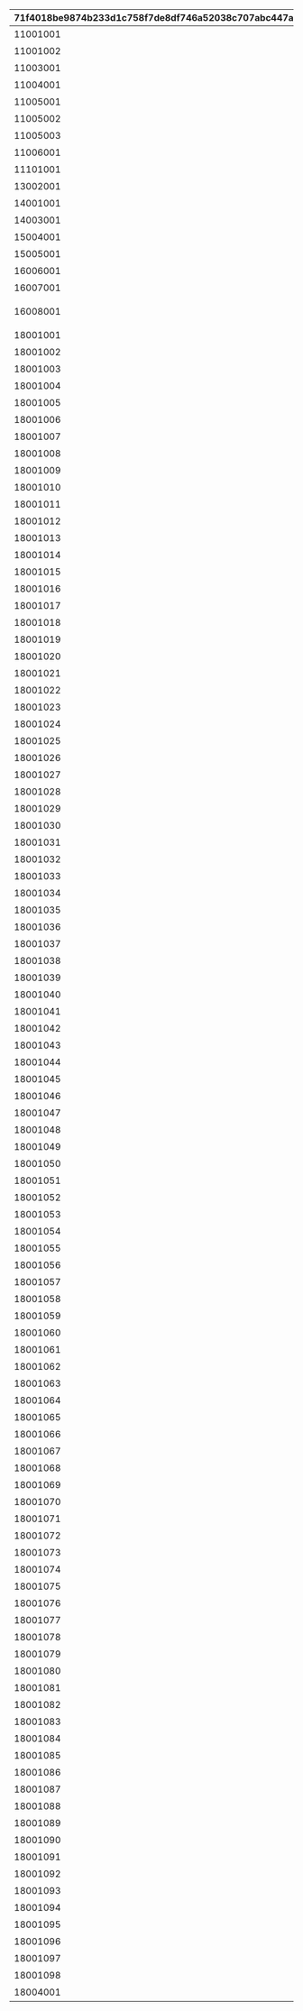 |71f4018be9874b233d1c758f7de8df746a52038c707abc447a2f47d9867adc87|e2f3557ed73f21b2b3f43aff169f20de5e8e2394130b0602c1b295dc6ae64609|efc414f3e4ff81c352ee857619425513b2034d76f6b463f318a65ff602e4a56c|fed38ed353fc41ca2a94fc87c161865f9ca84ea71d4e83b7cdf8dcf5cd4443b2|f4610432ebf0febe494d91793f2fa8c9ad464daa1f0a84beb6d20e88d801d36d|540055f152503f3f9683e26dd295fdcf6467cfc48fe7f9d9573775306e628a04|f9a914b1c0e4ed51e91b3ea6aa568485e07f217a37136b8c013815c6471fb2a8|52a7ef0bdc370a5e6fe189e6ca195de29d3e201943bc43988ff845d70d371594|6e80c55e0c03d8b01602389d9f10f97c0f3c9ef2d692f7a63b443199ed7fb63f|522d19cbea4e45b7e0fe225398bac9b2343b0a2e161ee3a950a347884a8cd952|1ae5de6b642045f1113b8101c34eeb98f5bc5b3ac9b5aee7d4a63dd3188b7093|b4f4d528f7500f80f78b332ee4693ea3962fc1978109d5ad640adf8ce8a23ac1|b226af808a1cd0f1e9730039f4e559c6c2a7f10aae3b3d1ecd8c1d2ccb17694f|19a8623f9b3ca50ee7b12a430292b05d2bce76d0fa7558083589e5f43743ab5b|7275c258ff0e3b1d98a3ac5a1d92ed7923665aa881024f3d26bbad1dbdd13b93|6a686ec54d928fa0d59b02f96bc0a5cc54378fcd29a0a4efdbe533dc4c12ccd8|c658953deddb38f25fad62eb6bd434e331fe8086f978d833eef9d327d94895c7|
| --- | --- | --- | --- | --- | --- | --- | --- | --- | --- | --- | --- | --- | --- | --- | --- | --- |
|11001001|1|200|メインかイベントクエストを10回クリアしよう|1008|0|0|0|10|11001001|101|2015/04/01 15:00:00|2030/04/01 14:59:59|0|0|0|1|
|11001002|1|200|メインかイベントクエストを20回クリアしよう|1008|0|0|0|20|11001002|101|2018/11/06 5:00:00|2030/04/01 14:59:59|0|0|0|1|
|11003001|2|200|メイン(HARD、VERY HARD)かイベントクエスト(HARD)を3回クリアしよう|1003|0|0|0|3|11003001|102|2015/04/01 15:00:00|2030/04/01 14:59:59|0|0|0|1|
|11004001|7|202|探索を4回クリアしよう|1004|0|0|0|4|11004001|103|2015/04/01 15:00:00|2030/04/01 14:59:59|0|0|0|1|
|11005001|9|204|ダンジョンのバトルを1回クリアしよう|1005|0|0|0|1|11005001|104|2015/04/01 15:00:00|2030/04/01 14:59:59|0|0|0|1|
|11005002|15|603|ダンジョンに1回挑戦しよう|80000|0|0|0|1|11005002|122|2018/11/06 5:00:00|2030/04/01 14:59:59|0|0|0|1|
|11005003|16|603|ダンジョンのバトルを1回クリアしよう|80003|0|0|0|1|11005003|122|2018/11/06 5:00:00|2030/04/01 14:59:59|0|0|0|1|
|11006001|8|203|共闘を1回クリアしよう|1006|0|0|0|1|11006001|105|2018/03/20 15:00:00|2018/11/06 4:59:59|0|0|0|1|
|11101001|14|208|ルナの塔に1回挑戦しよう|1101|0|0|0|1|11101001|108|2018/09/13 12:00:00|2030/04/01 14:59:59|0|0|0|1|
|13002001|3|401|ノーマルガチャを10回引こう|3002|0|0|0|10|13002001|301|2015/04/01 15:00:00|2030/04/01 14:59:59|0|0|0|1|
|14001001|11|205|バトルアリーナで1回戦おう|4001|0|0|0|1|14001001|401|2015/04/01 15:00:00|2030/04/01 14:59:59|0|0|0|1|
|14003001|12|205|プリンセスアリーナで1回戦おう|4003|0|0|0|1|14003001|402|2015/04/01 15:00:00|2030/04/01 14:59:59|0|0|0|1|
|15004001|10|501|クランバトルに1回挑戦しよう|5004|0|0|0|1|15004001|107|2024/05/26 5:00:00|2024/05/31 4:59:59|0|0|0|1|
|15005001|13|501|クランメンバーに「いいね」しよう|5005|0|0|0|1|15005001|701|2015/04/01 15:00:00|2030/04/01 14:59:59|0|0|0|1|
|16006001|5|301|キャラのスキルを1回強化しよう|6006|0|0|0|1|16006001|503|2015/04/01 15:00:00|2024/02/14 23:59:59|0|0|0|1|
|16007001|6|304|装備強化で装備の★を1つ増やそう|6007|0|0|0|1|16007001|506|2015/04/01 15:00:00|2024/02/14 23:59:59|0|0|0|1|
|16008001|5|302|キャラのスキル強化・装備の★を1つ増やす強化・プリンセスナイト強化のどれか1回行おう|6019|0|0|0|1|16008001|503|2024/02/15 0:00:00|2030/04/01 14:59:59|0|0|0|1|
|18001001|1|106|12:00～翌朝04:59の間にゲームにログインしよう|8001|120000|45959|0|1|18001001|0|2018/03/21 5:00:00|2018/08/15 4:59:59|0|0|0|1|
|18001002|1|106|18:00～翌朝04:59の間にゲームにログインしよう|8001|180000|45959|0|1|18001002|0|2018/03/21 5:00:00|2018/08/15 4:59:59|0|0|0|1|
|18001003|1|106|12:00～翌朝04:59の間にゲームにログインしよう|8001|120000|45959|0|1|18001003|0|2018/08/15 5:00:00|2018/09/01 4:59:59|0|0|0|1|
|18001004|1|106|18:00～翌朝04:59の間にゲームにログインしよう|8001|180000|45959|0|1|18001004|0|2018/08/15 5:00:00|2018/09/01 4:59:59|0|0|0|1|
|18001005|1|106|12:00～翌朝04:59の間にゲームにログインしよう|8001|120000|45959|0|1|18001001|0|2018/09/01 5:00:00|2019/02/15 4:59:59|0|0|0|1|
|18001006|1|106|18:00～翌朝04:59の間にゲームにログインしよう|8001|180000|45959|0|1|18001002|0|2018/09/01 5:00:00|2019/02/15 4:59:59|0|0|0|1|
|18001007|1|106|12:00～翌朝04:59の間にゲームにログインしよう|8001|120000|45959|0|1|18001003|0|2019/02/15 5:00:00|2019/02/28 4:59:59|0|0|0|1|
|18001008|1|106|18:00～翌朝04:59の間にゲームにログインしよう|8001|180000|45959|0|1|18001004|0|2019/02/15 5:00:00|2019/02/28 4:59:59|0|0|0|1|
|18001009|1|106|12:00～翌朝04:59の間にゲームにログインしよう|8001|120000|45959|0|1|18001001|0|2019/02/28 5:00:00|2019/04/27 4:59:59|0|0|0|1|
|18001010|1|106|18:00～翌朝04:59の間にゲームにログインしよう|8001|180000|45959|0|1|18001002|0|2019/02/28 5:00:00|2019/04/27 4:59:59|0|0|0|1|
|18001011|1|106|12:00～翌朝04:59の間にゲームにログインしよう|8001|120000|45959|0|1|18001003|0|2019/04/27 5:00:00|2019/05/07 4:59:59|0|0|0|1|
|18001012|1|106|18:00～翌朝04:59の間にゲームにログインしよう|8001|180000|45959|0|1|18001004|0|2019/04/27 5:00:00|2019/05/07 4:59:59|0|0|0|1|
|18001013|1|106|12:00～翌朝04:59の間にゲームにログインしよう|8001|120000|45959|0|1|18001001|0|2019/05/07 5:00:00|2019/08/15 4:59:59|0|0|0|1|
|18001014|1|106|18:00～翌朝04:59の間にゲームにログインしよう|8001|180000|45959|0|1|18001002|0|2019/05/07 5:00:00|2019/08/15 4:59:59|0|0|0|1|
|18001015|1|106|12:00～翌朝04:59の間にゲームにログインしよう|8001|120000|45959|0|1|18001003|0|2019/08/15 5:00:00|2019/09/01 4:59:59|0|0|0|1|
|18001016|1|106|18:00～翌朝04:59の間にゲームにログインしよう|8001|180000|45959|0|1|18001004|0|2019/08/15 5:00:00|2019/09/01 4:59:59|0|0|0|1|
|18001017|1|106|12:00～翌朝04:59の間にゲームにログインしよう|8001|120000|45959|0|1|18001001|0|2019/09/01 5:00:00|2020/02/15 4:59:59|0|0|0|1|
|18001018|1|106|18:00～翌朝04:59の間にゲームにログインしよう|8001|180000|45959|0|1|18001002|0|2019/09/01 5:00:00|2020/02/15 4:59:59|0|0|0|1|
|18001019|1|106|12:00～翌朝04:59の間にゲームにログインしよう|8001|120000|45959|0|1|18001003|0|2020/02/15 5:00:00|2020/02/29 4:59:59|0|0|0|1|
|18001020|1|106|18:00～翌朝04:59の間にゲームにログインしよう|8001|180000|45959|0|1|18001004|0|2020/02/15 5:00:00|2020/02/29 4:59:59|0|0|0|1|
|18001021|1|106|12:00～翌朝04:59の間にゲームにログインしよう|8001|120000|45959|0|1|18001001|0|2020/02/29 5:00:00|2020/03/16 4:59:59|0|0|0|1|
|18001022|1|106|18:00～翌朝04:59の間にゲームにログインしよう|8001|180000|45959|0|1|18001002|0|2020/02/29 5:00:00|2020/03/16 4:59:59|0|0|0|1|
|18001023|1|106|12:00～翌朝04:59の間にゲームにログインしよう|8001|120000|45959|0|1|18001003|0|2020/03/16 5:00:00|2020/03/31 4:59:59|0|0|0|1|
|18001024|1|106|18:00～翌朝04:59の間にゲームにログインしよう|8001|180000|45959|0|1|18001004|0|2020/03/16 5:00:00|2020/03/31 4:59:59|0|0|0|1|
|18001025|1|106|12:00～翌朝04:59の間にゲームにログインしよう|8001|120000|45959|0|1|18001001|0|2020/03/31 5:00:00|2020/04/30 4:59:59|0|0|0|1|
|18001026|1|106|18:00～翌朝04:59の間にゲームにログインしよう|8001|180000|45959|0|1|18001002|0|2020/03/31 5:00:00|2020/04/30 4:59:59|0|0|0|1|
|18001027|1|106|12:00～翌朝04:59の間にゲームにログインしよう|8001|120000|45959|0|1|18001003|0|2020/04/30 5:00:00|2020/05/10 4:59:59|0|0|0|1|
|18001028|1|106|18:00～翌朝04:59の間にゲームにログインしよう|8001|180000|45959|0|1|18001004|0|2020/04/30 5:00:00|2020/05/10 4:59:59|0|0|0|1|
|18001029|1|106|12:00～翌朝04:59の間にゲームにログインしよう|8001|120000|45959|0|1|18001001|0|2020/05/10 5:00:00|2020/08/15 4:59:59|0|0|0|1|
|18001030|1|106|18:00～翌朝04:59の間にゲームにログインしよう|8001|180000|45959|0|1|18001002|0|2020/05/10 5:00:00|2020/08/15 4:59:59|0|0|0|1|
|18001031|1|106|12:00～翌朝04:59の間にゲームにログインしよう|8001|120000|45959|0|1|18001003|0|2020/08/15 5:00:00|2020/09/01 4:59:59|0|0|0|1|
|18001032|1|106|18:00～翌朝04:59の間にゲームにログインしよう|8001|180000|45959|0|1|18001004|0|2020/08/15 5:00:00|2020/09/01 4:59:59|0|0|0|1|
|18001033|1|106|12:00～翌朝04:59の間にゲームにログインしよう|8001|120000|45959|0|1|18001001|0|2020/09/01 5:00:00|2020/11/10 4:59:59|0|0|0|1|
|18001034|1|106|18:00～翌朝04:59の間にゲームにログインしよう|8001|180000|45959|0|1|18001002|0|2020/09/01 5:00:00|2020/11/10 4:59:59|0|0|0|1|
|18001035|1|106|12:00～翌朝04:59の間にゲームにログインしよう|8001|120000|45959|0|1|18001003|0|2020/11/10 5:00:00|2020/11/22 4:59:59|0|0|0|1|
|18001036|1|106|18:00～翌朝04:59の間にゲームにログインしよう|8001|180000|45959|0|1|18001004|0|2020/11/10 5:00:00|2020/11/22 4:59:59|0|0|0|1|
|18001037|1|106|12:00～翌朝04:59の間にゲームにログインしよう|8001|120000|45959|0|1|18001001|0|2020/11/22 5:00:00|2021/02/15 4:59:59|0|0|0|1|
|18001038|1|106|18:00～翌朝04:59の間にゲームにログインしよう|8001|180000|45959|0|1|18001002|0|2020/11/22 5:00:00|2021/02/15 4:59:59|0|0|0|1|
|18001039|1|106|12:00～翌朝04:59の間にゲームにログインしよう|8001|120000|45959|0|1|18001003|0|2021/02/15 5:00:00|2021/03/01 4:59:59|0|0|0|1|
|18001040|1|106|18:00～翌朝04:59の間にゲームにログインしよう|8001|180000|45959|0|1|18001004|0|2021/02/15 5:00:00|2021/03/01 4:59:59|0|0|0|1|
|18001041|1|106|12:00～翌朝04:59の間にゲームにログインしよう|8001|120000|45959|0|1|18001001|0|2021/03/01 5:00:00|2021/03/08 4:59:59|0|0|0|1|
|18001042|1|106|18:00～翌朝04:59の間にゲームにログインしよう|8001|180000|45959|0|1|18001002|0|2021/03/01 5:00:00|2021/03/08 4:59:59|0|0|0|1|
|18001043|1|106|12:00～翌朝04:59の間にゲームにログインしよう|8001|120000|45959|0|1|18001003|0|2021/03/08 5:00:00|2021/03/17 4:59:59|0|0|0|1|
|18001044|1|106|18:00～翌朝04:59の間にゲームにログインしよう|8001|180000|45959|0|1|18001004|0|2021/03/08 5:00:00|2021/03/17 4:59:59|0|0|0|1|
|18001045|1|106|12:00～翌朝04:59の間にゲームにログインしよう|8001|120000|45959|0|1|18001001|0|2021/03/17 5:00:00|2021/05/01 4:59:59|0|0|0|1|
|18001046|1|106|18:00～翌朝04:59の間にゲームにログインしよう|8001|180000|45959|0|1|18001002|0|2021/03/17 5:00:00|2021/05/01 4:59:59|0|0|0|1|
|18001047|1|106|12:00～翌朝04:59の間にゲームにログインしよう|8001|120000|45959|0|1|18001003|0|2021/05/01 5:00:00|2021/05/10 4:59:59|0|0|0|1|
|18001048|1|106|18:00～翌朝04:59の間にゲームにログインしよう|8001|180000|45959|0|1|18001004|0|2021/05/01 5:00:00|2021/05/10 4:59:59|0|0|0|1|
|18001049|1|106|12:00～翌朝04:59の間にゲームにログインしよう|8001|120000|45959|0|1|18001001|0|2021/05/10 5:00:00|2021/08/15 4:59:59|0|0|0|1|
|18001050|1|106|18:00～翌朝04:59の間にゲームにログインしよう|8001|180000|45959|0|1|18001002|0|2021/05/10 5:00:00|2021/08/15 4:59:59|0|0|0|1|
|18001051|1|106|12:00～翌朝04:59の間にゲームにログインしよう|8001|120000|45959|0|1|18001003|0|2021/08/15 5:00:00|2021/09/01 4:59:59|0|0|0|1|
|18001052|1|106|18:00～翌朝04:59の間にゲームにログインしよう|8001|180000|45959|0|1|18001004|0|2021/08/15 5:00:00|2021/09/01 4:59:59|0|0|0|1|
|18001053|1|106|12:00～翌朝04:59の間にゲームにログインしよう|8001|120000|45959|0|1|18001001|0|2021/09/01 5:00:00|2022/02/15 4:59:59|0|0|0|1|
|18001054|1|106|18:00～翌朝04:59の間にゲームにログインしよう|8001|180000|45959|0|1|18001002|0|2021/09/01 5:00:00|2022/02/15 4:59:59|0|0|0|1|
|18001055|1|106|12:00～翌朝04:59の間にゲームにログインしよう|8001|120000|45959|0|1|18001003|0|2022/02/15 5:00:00|2022/03/01 4:59:59|0|0|0|1|
|18001056|1|106|18:00～翌朝04:59の間にゲームにログインしよう|8001|180000|45959|0|1|18001004|0|2022/02/15 5:00:00|2022/03/01 4:59:59|0|0|0|1|
|18001057|1|106|12:00～翌朝04:59の間にゲームにログインしよう|8001|120000|45959|0|1|18001001|0|2022/03/01 5:00:00|2022/04/30 4:59:59|0|0|0|1|
|18001058|1|106|18:00～翌朝04:59の間にゲームにログインしよう|8001|180000|45959|0|1|18001002|0|2022/03/01 5:00:00|2022/04/30 4:59:59|0|0|0|1|
|18001059|1|106|12:00～翌朝04:59の間にゲームにログインしよう|8001|120000|45959|0|1|18001003|0|2022/04/30 5:00:00|2022/05/11 4:59:59|0|0|0|1|
|18001060|1|106|18:00～翌朝04:59の間にゲームにログインしよう|8001|180000|45959|0|1|18001004|0|2022/04/30 5:00:00|2022/05/11 4:59:59|0|0|0|1|
|18001061|1|106|12:00～翌朝04:59の間にゲームにログインしよう|8001|120000|45959|0|1|18001001|0|2022/05/11 5:00:00|2022/06/15 4:59:59|0|0|0|1|
|18001062|1|106|18:00～翌朝04:59の間にゲームにログインしよう|8001|180000|45959|0|1|18001002|0|2022/05/11 5:00:00|2022/06/15 4:59:59|0|0|0|1|
|18001063|1|106|12:00～翌朝04:59の間にゲームにログインしよう|8001|120000|45959|0|1|18001003|0|2022/06/15 5:00:00|2022/06/20 4:59:59|0|0|0|1|
|18001064|1|106|18:00～翌朝04:59の間にゲームにログインしよう|8001|180000|45959|0|1|18001004|0|2022/06/15 5:00:00|2022/06/20 4:59:59|0|0|0|1|
|18001065|1|106|12:00～翌朝04:59の間にゲームにログインしよう|8001|120000|45959|0|1|18001001|0|2022/06/20 5:00:00|2022/08/15 4:59:59|0|0|0|1|
|18001066|1|106|18:00～翌朝04:59の間にゲームにログインしよう|8001|180000|45959|0|1|18001002|0|2022/06/20 5:00:00|2022/08/15 4:59:59|0|0|0|1|
|18001067|1|106|12:00～翌朝04:59の間にゲームにログインしよう|8001|120000|45959|0|1|18001003|0|2022/08/15 5:00:00|2022/09/01 4:59:59|0|0|0|1|
|18001068|1|106|18:00～翌朝04:59の間にゲームにログインしよう|8001|180000|45959|0|1|18001004|0|2022/08/15 5:00:00|2022/09/01 4:59:59|0|0|0|1|
|18001069|1|106|12:00～翌朝04:59の間にゲームにログインしよう|8001|120000|45959|0|1|18001001|0|2022/09/01 5:00:00|2022/12/16 4:59:59|0|0|0|1|
|18001070|1|106|18:00～翌朝04:59の間にゲームにログインしよう|8001|180000|45959|0|1|18001002|0|2022/09/01 5:00:00|2022/12/16 4:59:59|0|0|0|1|
|18001071|1|106|12:00～翌朝04:59の間にゲームにログインしよう|8001|120000|45959|0|1|18001003|0|2022/12/16 5:00:00|2023/01/04 4:59:59|0|0|0|1|
|18001072|1|106|18:00～翌朝04:59の間にゲームにログインしよう|8001|180000|45959|0|1|18001004|0|2022/12/16 5:00:00|2023/01/04 4:59:59|0|0|0|1|
|18001073|1|106|12:00～翌朝04:59の間にゲームにログインしよう|8001|120000|45959|0|1|18001001|0|2023/01/04 5:00:00|2023/02/15 4:59:59|0|0|0|1|
|18001074|1|106|18:00～翌朝04:59の間にゲームにログインしよう|8001|180000|45959|0|1|18001002|0|2023/01/04 5:00:00|2023/02/15 4:59:59|0|0|0|1|
|18001075|1|106|12:00～翌朝04:59の間にゲームにログインしよう|8001|120000|45959|0|1|18001005|0|2023/02/15 5:00:00|2023/03/01 4:59:59|0|0|0|1|
|18001076|1|106|18:00～翌朝04:59の間にゲームにログインしよう|8001|180000|45959|0|1|18001006|0|2023/02/15 5:00:00|2023/03/01 4:59:59|0|0|0|1|
|18001077|1|106|12:00～翌朝04:59の間にゲームにログインしよう|8001|120000|45959|0|1|18001001|0|2023/03/01 5:00:00|2023/04/30 4:59:59|0|0|0|1|
|18001078|1|106|18:00～翌朝04:59の間にゲームにログインしよう|8001|180000|45959|0|1|18001002|0|2023/03/01 5:00:00|2023/04/30 4:59:59|0|0|0|1|
|18001079|1|106|12:00～翌朝04:59の間にゲームにログインしよう|8001|120000|45959|0|1|18001003|0|2023/04/30 5:00:00|2023/05/15 4:59:59|0|0|0|1|
|18001080|1|106|18:00～翌朝04:59の間にゲームにログインしよう|8001|180000|45959|0|1|18001004|0|2023/04/30 5:00:00|2023/05/15 4:59:59|0|0|0|1|
|18001081|1|106|12:00～翌朝04:59の間にゲームにログインしよう|8001|120000|45959|0|1|18001001|0|2023/05/15 5:00:00|2023/08/15 4:59:59|0|0|0|1|
|18001082|1|106|18:00～翌朝04:59の間にゲームにログインしよう|8001|180000|45959|0|1|18001002|0|2023/05/15 5:00:00|2023/08/15 4:59:59|0|0|0|1|
|18001083|1|106|12:00～翌朝04:59の間にゲームにログインしよう|8001|120000|45959|0|1|18001003|0|2023/08/15 5:00:00|2023/09/01 4:59:59|0|0|0|1|
|18001084|1|106|18:00～翌朝04:59の間にゲームにログインしよう|8001|180000|45959|0|1|18001004|0|2023/08/15 5:00:00|2023/09/01 4:59:59|0|0|0|1|
|18001085|1|106|12:00～翌朝04:59の間にゲームにログインしよう|8001|120000|45959|0|1|18001001|0|2023/09/01 5:00:00|2023/12/26 4:59:59|0|0|0|1|
|18001086|1|106|18:00～翌朝04:59の間にゲームにログインしよう|8001|180000|45959|0|1|18001002|0|2023/09/01 5:00:00|2023/12/26 4:59:59|0|0|0|1|
|18001087|1|106|12:00～翌朝04:59の間にゲームにログインしよう|8001|120000|45959|0|1|18001003|0|2023/12/26 5:00:00|2024/01/06 4:59:59|0|0|0|1|
|18001088|1|106|18:00～翌朝04:59の間にゲームにログインしよう|8001|180000|45959|0|1|18001004|0|2023/12/26 5:00:00|2024/01/06 4:59:59|0|0|0|1|
|18001089|1|106|12:00～翌朝04:59の間にゲームにログインしよう|8001|120000|45959|0|1|18001001|0|2024/01/06 5:00:00|2024/02/15 4:59:59|0|0|0|1|
|18001090|1|106|18:00～翌朝04:59の間にゲームにログインしよう|8001|180000|45959|0|1|18001002|0|2024/01/06 5:00:00|2024/02/15 4:59:59|0|0|0|1|
|18001091|1|106|12:00～翌朝04:59の間にゲームにログインしよう|8001|120000|45959|0|1|18001003|0|2024/02/15 5:00:00|2024/03/01 4:59:59|0|0|0|1|
|18001092|1|106|18:00～翌朝04:59の間にゲームにログインしよう|8001|180000|45959|0|1|18001004|0|2024/02/15 5:00:00|2024/03/01 4:59:59|0|0|0|1|
|18001093|1|106|12:00～翌朝04:59の間にゲームにログインしよう|8001|120000|45959|0|1|18001001|0|2024/03/01 5:00:00|2024/04/30 4:59:59|0|0|0|1|
|18001094|1|106|18:00～翌朝04:59の間にゲームにログインしよう|8001|180000|45959|0|1|18001002|0|2024/03/01 5:00:00|2024/04/30 4:59:59|0|0|0|1|
|18001095|1|106|12:00～翌朝04:59の間にゲームにログインしよう|8001|120000|45959|0|1|18001003|0|2024/04/30 5:00:00|2024/05/15 4:59:59|0|0|0|1|
|18001096|1|106|18:00～翌朝04:59の間にゲームにログインしよう|8001|180000|45959|0|1|18001004|0|2024/04/30 5:00:00|2024/05/15 4:59:59|0|0|0|1|
|18001097|1|106|12:00～翌朝04:59の間にゲームにログインしよう|8001|120000|45959|0|1|18001001|0|2024/05/15 5:00:00|2030/02/15 4:59:59|0|0|0|1|
|18001098|1|106|18:00～翌朝04:59の間にゲームにログインしよう|8001|180000|45959|0|1|18001002|0|2024/05/15 5:00:00|2030/02/15 4:59:59|0|0|0|1|
|18004001|4|404|マナを1回購入しよう|8004|0|0|0|1|18004001|208|2015/04/01 15:00:00|2030/04/01 14:59:59|0|0|0|1|